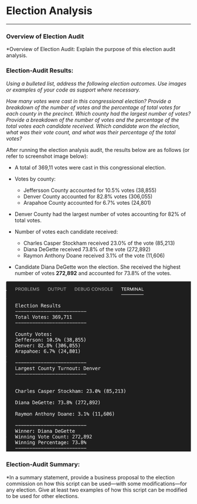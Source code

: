 # Election Analysis

----

### Overview of Election Audit

*Overview of Election Audit: Explain the purpose of this election audit analysis.




### Election-Audit Results:

*Using a bulleted list, address the following election outcomes. Use images or examples of your code as support where necessary.*

*How many votes were cast in this congressional election?
Provide a breakdown of the number of votes and the percentage of total votes for each county in the precinct.
Which county had the largest number of votes?
Provide a breakdown of the number of votes and the percentage of the total votes each candidate received.
Which candidate won the election, what was their vote count, and what was their percentage of the total votes?*

After running the election analysis audit, the results below are as follows (or refer to screenshot image below):

*  A total of 369,11 votes were cast in this congressional election.
*  Votes by county:
    * Jeffersson County accounted for 10.5% votes (38,855)
    * Denver County accounted for 82.8% votes (306,055)
    * Arapahoe County accounted for 6.7% votes (24,801)
* Denver County had the largest number of votes accounting for 82% of total votes.

* Number of votes each candidate received:  
    * Charles Casper Stockham received 23.0% of the vote (85,213)
    * Diana DeGette received 73.8% of the vote (272,892)
    * Raymon Anthony Doane received 3.1% of the vote (11,606)
* Candidate Diana DeGette won the election. She received the highest number of votes **272,892** and accounted for 73.8% of the votes.



![screenshot terminal output](https://github.com/YanLuong/Election_Analysis/blob/main/Resources/Terminal%20Output%20Of%20Results.png)


### Election-Audit Summary: 

*In a summary statement, provide a business proposal to the election commission on how this script can be used—with some modifications—for any election. 
Give at least two examples of how this script can be modified to be used for other elections.

